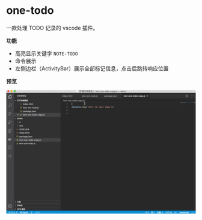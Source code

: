 # one-todo
一款处理 TODO 记录的 vscode 插件。

**功能**

* 高亮显示关键字 `NOTE-TODO`
* 命令展示
* 左侧边栏（ActivityBar）展示全部标记信息，点击后跳转响应位置
  
**预览**

![](https://github.com/dongggcom/one-todo/blob/master/images/one-todo-preview.gif)
